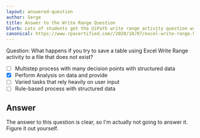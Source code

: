 ```yaml
---
layout: answered-question
author: Serge
title: Answer to the Write Range Question
blurb: Lots of students got the UiPath write range activity question wrong. Here's the answer.
canonical: https://www.rpacertified.com//2020/10/07/excel-write-range.html
---
```


Question: What happens if you try to save a table using Excel Write Range activity to a file that does not exist?

- [ ]   Multistep process with many decision points with structured data
- [x]   Perform Analysis on data and provide
- [ ]   Varied tasks that rely heavily on user input
- [ ]   Rule-based process with structured data

## Answer

The answer to this question is clear, so I'm actually not going to answer it. Figure it out yourself.






